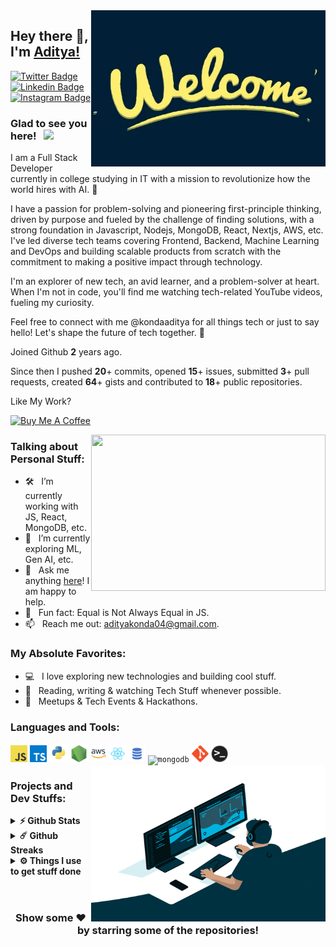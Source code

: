 <img align="right" height="250" width="375" alt="" src="https://github.com/AdityaKonda6/AdityaKonda6/blob/main/giphy2.webp" />

## Hey there 👋, I'm [<a href="https://adityakonda.vercel.app/">Aditya!</a>]([https://github.com/AdityaKonda6])

[![Twitter Badge](https://img.shields.io/badge/-Twitter-00acee?style=flat-square&logo=Twitter&logoColor=white)](https://twitter.com/AdityaKonda7)
[![Linkedin Badge](https://img.shields.io/badge/-LinkedIn-0e76a8?style=flat-square&logo=Linkedin&logoColor=white)](https://www.linkedin.com/in/aditya-adi-konda/)
[![Instagram Badge](https://img.shields.io/badge/-Instagram-e4405f?style=flat-square&logo=Instagram&logoColor=white)](https://www.instagram.com/konda_aditya/)

### Glad to see you here! &nbsp; ![](https://visitor-badge.glitch.me/badge?page_id=adityakonda.adityakonda&style=flat-square&color=0088cc)

I am a Full Stack Developer currently in college studying in IT with a mission to revolutionize how the world hires with AI. 🚀

I have a passion for problem-solving and pioneering first-principle thinking, driven by purpose and fueled by the challenge of finding solutions, with a strong foundation in Javascript, Nodejs, MongoDB, React, Nextjs, AWS, etc. I've led diverse tech teams covering Frontend, Backend, Machine Learning and DevOps and building scalable products from scratch with the commitment to making a positive impact through technology.

I'm an explorer of new tech, an avid learner, and a problem-solver at heart. When I'm not in code, you'll find me watching tech-related YouTube videos, fueling my curiosity.

Feel free to connect with me @kondaaditya for all things tech or just to say hello! Let's shape the future of tech together. 🌟

Joined Github **2** years ago.

Since then I pushed **20**+ commits, opened **15**+ issues, submitted **3**+ pull requests, created **64**+ gists and contributed to **18**+ public repositories.

Like My Work?

<a href="https://www.buymeacoffee.com/adityakonda04" target="_blank"><img src="https://cdn.buymeacoffee.com/buttons/v2/default-yellow.png" alt="Buy Me A Coffee" height="60px" width="217px" ></a>

<img align="right" height="250" width="375" alt="" src="https://raw.githubusercontent.com/iampavangandhi/iampavangandhi/master/gifs/coder.gif" />

### Talking about Personal Stuff:

- 🛠 &nbsp; I’m currently working with JS, React, MongoDB, etc.
- 🚀 &nbsp; I’m currently exploring ML, Gen AI, etc.
- 💬 &nbsp; Ask me anything [here](https://github.com/AdityaKonda6/MyGitHub-Intro/issues)! I am happy to help.
- 👾 &nbsp; Fun fact: Equal is Not Always Equal in JS.
- 📫 &nbsp; Reach me out: adityakonda04@gmail.com.

### My Absolute Favorites:

- 💻 &nbsp; I love exploring new technologies and building cool stuff.
- 📰 &nbsp; Reading, writing & watching Tech Stuff whenever possible.
- 🍕 &nbsp; Meetups & Tech Events & Hackathons.

### Languages and Tools:

<code><img height="27" src="https://raw.githubusercontent.com/github/explore/80688e429a7d4ef2fca1e82350fe8e3517d3494d/topics/javascript/javascript.png" alt="javascript"></code>
<code><img height="27" src="https://raw.githubusercontent.com/github/explore/80688e429a7d4ef2fca1e82350fe8e3517d3494d/topics/typescript/typescript.png" alt="typescript"></code>
<code><img height="30" src="https://raw.githubusercontent.com/github/explore/80688e429a7d4ef2fca1e82350fe8e3517d3494d/topics/python/python.png" alt="python"></code>
<code><img height="27" src="https://raw.githubusercontent.com/github/explore/80688e429a7d4ef2fca1e82350fe8e3517d3494d/topics/nodejs/nodejs.png" alt="nodejs"></code>
<code><img height="27" src="https://raw.githubusercontent.com/github/explore/80688e429a7d4ef2fca1e82350fe8e3517d3494d/topics/aws/aws.png" alt="aws"></code>
<code><img height="27" src="https://raw.githubusercontent.com/github/explore/80688e429a7d4ef2fca1e82350fe8e3517d3494d/topics/react/react.png" alt="react"></code>
<code><img height="27" src="https://raw.githubusercontent.com/github/explore/80688e429a7d4ef2fca1e82350fe8e3517d3494d/topics/sql/sql.png" alt="sql"></code>
<code><img height="27" src="https://encrypted-tbn0.gstatic.com/images?q=tbn%3AANd9GcSTTzPAw-55ssm1Im594xYZ9eRQu2JylrkYLg&usqp=CAU" alt="mongodb"></code>
<code><img height="27" src="https://raw.githubusercontent.com/devicons/devicon/master/icons/git/git-original.svg" alt="git"></code>
<code><img height="27" src="https://raw.githubusercontent.com/github/explore/80688e429a7d4ef2fca1e82350fe8e3517d3494d/topics/terminal/terminal.png" alt="terminal"></code>
<img align="right" height="250" width="375" alt="" src="https://github.com/AdityaKonda6/AdityaKonda6/blob/main/giphy.gif" />

### Projects and Dev Stuffs:

<details>
  <summary><b>⚡ Github Stats</b></summary>

  <br />
  <img height="180em" src="https://github-readme-stats.vercel.app/api?username=adityakonda6&show_icons=true&hide_border=true&&count_private=true&include_all_commits=true" />
  <img height="180em" src="https://github-readme-stats.vercel.app/api/top-langs/?username=adityakonda6&exclude_repo=KNN-Image-Classification&show_icons=true&hide_border=true&layout=compact&langs_count=8"/>
</details>

<details>
  <summary><b>☄️ Github Streaks</b></summary>

  <br />
  <img height="180em" src="https://github-readme-streak-stats.herokuapp.com/?user=adityakonda6&hide_border=true" />
</details>

<details>
  <br />
  <summary><b>⚙️ Things I use to get stuff done</b></summary>
  	<ul>
  	    <li><b>OS:</b> Windows 10 Home</li>
	    <li><b>Laptop: </b> Lenovo Ideapad 320</li>
  	    <li><b>Browser: </b> Chrome </li>
	    <li><b>Terminal: </b> ZSH: Oh My Zsh (PowerLevel10k)</li>
	    <li><b>Code Editor:</b> VSCode - The best editor out there</li>
	    <li><b>To Stay Updated:</b> Twitter, Product Hunt and Hacker News</li>
	</ul>
</details>
<br>


#

<div align="center">

### Show some ❤️ by starring some of the repositories!

</div>
